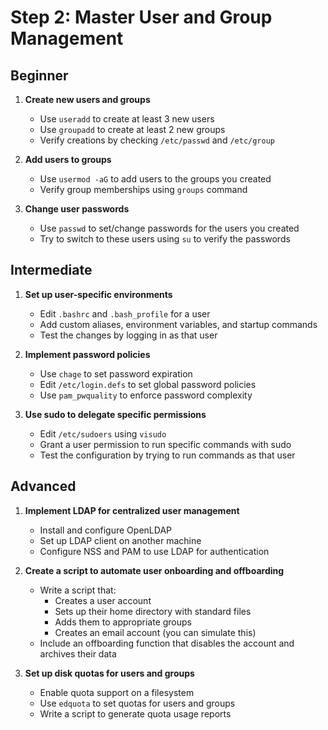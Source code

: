 
# Step 2: Master User and Group Management

## Beginner

1. **Create new users and groups**
   - Use `useradd` to create at least 3 new users
   - Use `groupadd` to create at least 2 new groups
   - Verify creations by checking `/etc/passwd` and `/etc/group`

2. **Add users to groups**
   - Use `usermod -aG` to add users to the groups you created
   - Verify group memberships using `groups` command

3. **Change user passwords**
   - Use `passwd` to set/change passwords for the users you created
   - Try to switch to these users using `su` to verify the passwords

## Intermediate

1. **Set up user-specific environments**
   - Edit `.bashrc` and `.bash_profile` for a user
   - Add custom aliases, environment variables, and startup commands
   - Test the changes by logging in as that user

2. **Implement password policies**
   - Use `chage` to set password expiration
   - Edit `/etc/login.defs` to set global password policies
   - Use `pam_pwquality` to enforce password complexity

3. **Use sudo to delegate specific permissions**
   - Edit `/etc/sudoers` using `visudo`
   - Grant a user permission to run specific commands with sudo
   - Test the configuration by trying to run commands as that user

## Advanced

1. **Implement LDAP for centralized user management**
   - Install and configure OpenLDAP
   - Set up LDAP client on another machine
   - Configure NSS and PAM to use LDAP for authentication

2. **Create a script to automate user onboarding and offboarding**
   - Write a script that:
     - Creates a user account
     - Sets up their home directory with standard files
     - Adds them to appropriate groups
     - Creates an email account (you can simulate this)
   - Include an offboarding function that disables the account and archives their data

3. **Set up disk quotas for users and groups**
   - Enable quota support on a filesystem
   - Use `edquota` to set quotas for users and groups
   - Write a script to generate quota usage reports
